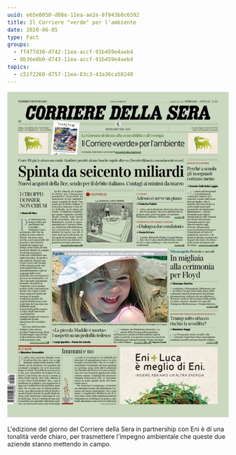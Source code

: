 ```yaml
---
uuid: e65e8050-d88e-11ea-ae2e-8f943b8c6592
title: Il Corriere "verde" per l'ambiente
date: 2020-06-05
type: Fact
groups:
  - ff477d30-d742-11ea-accf-91b459e4aeb4
  - 0b36e8b0-d743-11ea-accf-91b459e4aeb4
topics:
  - c51f2260-d757-11ea-83c3-43a36ca50240
---
```

![](../../static/media/events/e65e8050-d88e-11ea-ae2e-8f943b8c6592/bispensiero..jpg)

L'edizione del giorno del Corriere della Sera in partnership con Eni è di una tonalità verde chiaro, per trasmettere l'impegno ambientale che queste due aziende stanno mettendo in campo.


